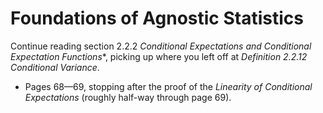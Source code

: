 # Foundations of Agnostic Statistics

Continue reading section 2.2.2 *Conditional Expectations and Conditional Expectation Functions**, picking up where you left off at *Definition 2.2.12 Conditional Variance*. 

- Pages 68—69, stopping after the proof of the *Linearity of Conditional Expectations* (roughly half-way through page 69). 